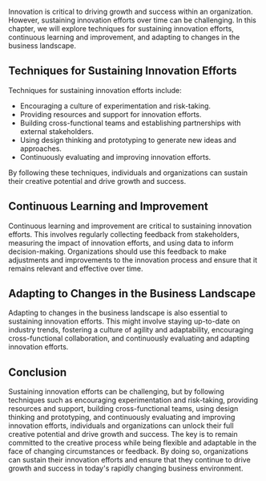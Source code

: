 
Innovation is critical to driving growth and success within an organization. However, sustaining innovation efforts over time can be challenging. In this chapter, we will explore techniques for sustaining innovation efforts, continuous learning and improvement, and adapting to changes in the business landscape.

Techniques for Sustaining Innovation Efforts
--------------------------------------------

Techniques for sustaining innovation efforts include:

* Encouraging a culture of experimentation and risk-taking.
* Providing resources and support for innovation efforts.
* Building cross-functional teams and establishing partnerships with external stakeholders.
* Using design thinking and prototyping to generate new ideas and approaches.
* Continuously evaluating and improving innovation efforts.

By following these techniques, individuals and organizations can sustain their creative potential and drive growth and success.

Continuous Learning and Improvement
-----------------------------------

Continuous learning and improvement are critical to sustaining innovation efforts. This involves regularly collecting feedback from stakeholders, measuring the impact of innovation efforts, and using data to inform decision-making. Organizations should use this feedback to make adjustments and improvements to the innovation process and ensure that it remains relevant and effective over time.

Adapting to Changes in the Business Landscape
---------------------------------------------

Adapting to changes in the business landscape is also essential to sustaining innovation efforts. This might involve staying up-to-date on industry trends, fostering a culture of agility and adaptability, encouraging cross-functional collaboration, and continuously evaluating and adapting innovation efforts.

Conclusion
----------

Sustaining innovation efforts can be challenging, but by following techniques such as encouraging experimentation and risk-taking, providing resources and support, building cross-functional teams, using design thinking and prototyping, and continuously evaluating and improving innovation efforts, individuals and organizations can unlock their full creative potential and drive growth and success. The key is to remain committed to the creative process while being flexible and adaptable in the face of changing circumstances or feedback. By doing so, organizations can sustain their innovation efforts and ensure that they continue to drive growth and success in today's rapidly changing business environment.
